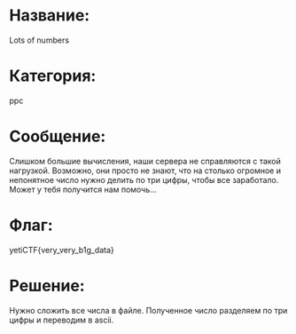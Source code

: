 # Название: 
Lots of numbers
# Категория: 
ppc
# Сообщение: 
Слишком большие вычисления, наши сервера не справляются с такой нагрузкой. Возможно, они просто не знают, что на столько огромное и непонятное число нужно делить по три цифры, чтобы все заработало. Может у тебя получится нам помочь...
# Флаг: 
yetiCTF{very_very_b1g_data}
# Решение: 
Нужно сложить все числа в файле. Полученное число разделяем по три цифры и переводим в ascii.
